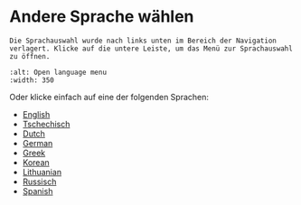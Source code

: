 # Andere Sprache wählen

```{note}
Die Sprachauswahl wurde nach links unten im Bereich der Navigation verlagert. Klicke auf die untere Leiste, um das Menü zur Sprachauswahl zu öffnen.
```

```{image} images/documentation_language_menu.png
:alt: Open language menu
:width: 350
```

Oder klicke einfach auf eine der folgenden Sprachen:

- [English](https://androidaps.readthedocs.io/en/latest/)
- [Tschechisch](https://androidaps.readthedocs.io/cs/latest/)
- [Dutch](https://androidaps.readthedocs.io/nl/latest/)
- [German](https://androidaps.readthedocs.io/de/latest/)
- [Greek](https://androidaps.readthedocs.io/el/latest/)
- [Korean](https://androidaps.readthedocs.io/ko/latest/)
- [Lithuanian](https://androidaps.readthedocs.io/lt/latest/)
- [Russisch](https://androidaps.readthedocs.io/ru/latest/)
- [Spanish](https://androidaps.readthedocs.io/es/latest/)
